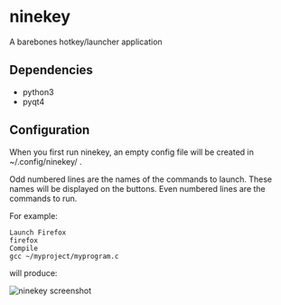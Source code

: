 ninekey
=======

A barebones hotkey/launcher application

Dependencies
------------

* python3
* pyqt4

Configuration
-------------

When you first run ninekey, an empty config file will be created in ~/.config/ninekey/ .

Odd numbered lines are the names of the commands to launch. These names will be displayed on the buttons.
Even numbered lines are the commands to run.

For example:

```
Launch Firefox
firefox
Compile
gcc ~/myproject/myprogram.c
```

will produce:

![ninekey screenshot](http://i.imgur.com/PbZV4rV.png)

